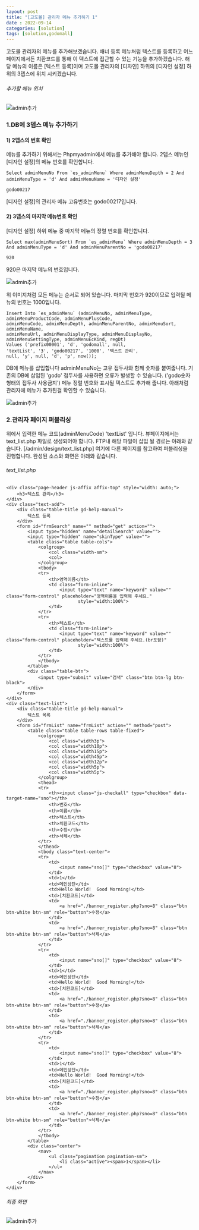 ```yaml
---
layout: post
title: "[고도몰] 관리자 메뉴 추가하기 1"
date : 2022-09-14
categories: [solution]
tags: [solution,godomall]
---
```


고도몰 관리자의 메뉴를 추가해보겠습니다. 
배너 등록 메뉴처럼 텍스트를 등록하고 어느 페이지에서든 치환코드를 통해 이 텍스트에 접근할 수 있는 기능을 추가하겠습니다. 
해당 메뉴의 이름은 [텍스트 등록]이며 고도몰 관리자의 [디자인] 하위의 [디자인 설정] 하위의 3뎁스에 위치 시키겠습니다.


###### 추가할 메뉴 위치

![admin추가](/images/post/godomall7.gif)


### 1.DB에 3뎁스 메뉴 추가하기

#### 1) 2뎁스의 번호 확인

메뉴를 추가하기 위해서는 Phpmyadmin에서 메뉴를 추가해야 합니다.
2뎁스 메뉴인 [디자인 설정]의 메뉴 번호를 확인합니다.

```
Select adminMenuNo From `es_adminMenu` Where adminMenuDepth = 2 And adminMenuType = 'd' And adminMenuName = '디자인 설정'
```
```
godo00217
```

[디자인 설정]의 관리자 메뉴 고유번호는 godo00217입니다.

#### 2) 3뎁스의 마지막 메뉴번호 확인

[디자인 설정] 하위 메뉴 중 마지막 메뉴의 정렬 번호를 확인합니다.

```
Select max(adminMenuSort) From `es_adminMenu` Where adminMenuDepth = 3 And adminMenuType = 'd' And adminMenuParentNo = 'godo00217'
```

```
920
```

920은 마지막 메뉴의 번호입니다.

![admin추가](/images/post/godomall8.gif)

위 이미지처럼 모든 메뉴는 순서로 되어 있습니다.
마지막 번호가 920이므로 입력될 메뉴의 번호는 1000입니다.

```
Insert Into `es_adminMenu` (adminMenuNo, adminMenuType, adminMenuProductCode, adminMenuPlusCode, 
adminMenuCode, adminMenuDepth, adminMenuParentNo, adminMenuSort, adminMenuName,
adminMenuUrl, adminMenuDisplayType, adminMenuDisplayNo, adminMenuSettingType, adminMenuEcKind, regDt) 
Values ('prefix00001', 'd', 'godomall', null, 
'textList', '3', 'godo00217', '1000', '텍스트 관리',
null, 'y', null, 'd', 'p', now());
```

DB에 메뉴를 삽입합니다 
adminMenuNo는 고유 접두사와 함께 숫자를 붙여줍니다. 
기존의 DB에 삽입된 'godo' 접두사를 사용하면 오류가 발생할 수 있습니다. ('godo숫자 형태의 접두사 사용금지') 
메뉴 정렬 번호와 표시될 텍스트도 추가해 줍니다.
아래처럼 관리자에 메뉴가 추가된걸 확인할 수 있습니다.

![admin추가](/images/post/godomall9.gif)


### 2.관리자 페이지 퍼블리싱

위에서 입력한 메뉴 코드(adminMenuCode) 'textList' 입니다. 
뷰페이지에서는 text_list.php 파일로 생성되어야 합니다. 
FTP내 해당 파일이 삽입 될 경로는 아래와 같습니다. 
[/admin/design/text_list.php] 
여기에 다른 페이지를 참고하여 퍼블리싱을 진행합니다. 
완성된 소스와 화면은 아래와 같습니다.

###### text_list.php

```
<div class="page-header js-affix affix-top" style="width: auto;">
	<h3>텍스트 관리</h3>
</div>
<div class="text-add">
	<div class="table-title gd-help-manual">
		텍스트 등록
	</div>
	<form id="frmSearch" name="" method="get" action="">
		<input type="hidden" name="detailSearch" value="">
		<input type="hidden" name="skinType" value="">
		<table class="table table-cols">
			<colgroup>
				<col class="width-sm">
				<col>
			</colgroup>
			<tbody>
			<tr>
				<th>영역이름</th>
				<td class="form-inline">
					<input type="text" name="keyword" value="" class="form-control" placeholder="영역이름을 입력해 주세요."
					       style="width:100%">
				</td>
			</tr>
			<tr>
				<th>텍스트</th>
				<td class="form-inline">
					<input type="text" name="keyword" value="" class="form-control" placeholder="텍스트를 입력해 주세요.(br포함)"
					       style="width:100%">
				</td>
			</tr>
			</tbody>
		</table>
		<div class="table-btn">
			<input type="submit" value="검색" class="btn btn-lg btn-black">
		</div>
	</form>
</div>
<div class="text-list">
	<div class="table-title gd-help-manual">
		텍스트 목록
	</div>
	<form id="frmList" name="frmList" action="" method="post">
		<table class="table table-rows table-fixed">
			<colgroup>
				<col class="width3p">
				<col class="width10p">
				<col class="width15p">
				<col class="width45p">
				<col class="width12p">
				<col class="width5p">
				<col class="width5p">
			</colgroup>
			<thead>
			<tr>
				<th><input class="js-checkall" type="checkbox" data-target-name="sno"></th>
				<th>번호</th>
				<th>이름</th>
				<th>텍스트</th>
				<th>치환코드</th>
				<th>수정</th>
				<th>삭제</th>
			</tr>
			</thead>
			<tbody class="text-center">
			<tr>
				<td>
					<input name="sno[]" type="checkbox" value="8">
				</td>
				<td>1</td>
				<td>메인상단</td>
				<td>Hello World!  Good Morning!</td>
				<td>[치환코드]</td>
				<td>
					<a href="./banner_register.php?sno=8" class="btn btn-white btn-sm" role="button">수정</a>
				</td>
				<td>
					<a href="./banner_register.php?sno=8" class="btn btn-white btn-sm" role="button">삭제</a>
				</td>
			</tr>
			<tr>
				<td>
					<input name="sno[]" type="checkbox" value="8">
				</td>
				<td>1</td>
				<td>메인상단</td>
				<td>Hello World!  Good Morning!</td>
				<td>[치환코드]</td>
				<td>
					<a href="./banner_register.php?sno=8" class="btn btn-white btn-sm" role="button">수정</a>
				</td>
				<td>
					<a href="./banner_register.php?sno=8" class="btn btn-white btn-sm" role="button">삭제</a>
				</td>
			</tr>
			<tr>
				<td>
					<input name="sno[]" type="checkbox" value="8">
				</td>
				<td>1</td>
				<td>메인상단</td>
				<td>Hello World!  Good Morning!</td>
				<td>[치환코드]</td>
				<td>
					<a href="./banner_register.php?sno=8" class="btn btn-white btn-sm" role="button">수정</a>
				</td>
				<td>
					<a href="./banner_register.php?sno=8" class="btn btn-white btn-sm" role="button">삭제</a>
				</td>
			</tr>
			</tbody>
		</table>
		<div class="center">
			<nav>
				<ul class="pagination pagination-sm">
					<li class="active"><span>1</span></li>
				</ul>
			</nav>
		</div>
	</form>
</div>
```

###### 최종 화면

![admin추가](/images/post/godomall10.gif)
